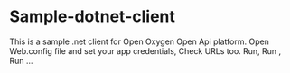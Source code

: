 # Sample-dotnet-client

This is a sample .net client for Open Oxygen Open Api platform. 
Open Web.config file and set your app credentials, Check URLs too. 
Run, Run , Run ...
